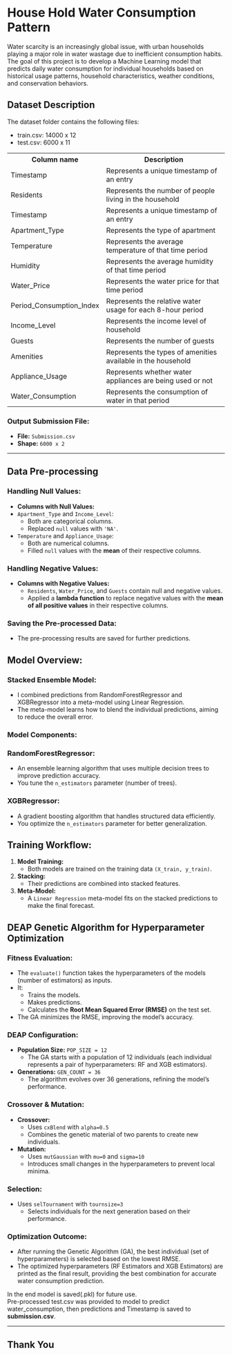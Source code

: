 # House Hold Water Consumption Pattern
Water scarcity is an increasingly global issue, with urban households playing a major role in water wastage due to inefficient consumption habits. The goal of this project is to develop a Machine Learning model that predicts daily water consumption for individual households based on historical usage patterns, household characteristics, weather conditions, and conservation behaviors.

## Dataset Description
The dataset folder contains the following files: 
<ul>
<li>train.csv: 14000 x 12</li>
<li>test.csv: 6000 x 11</li>
</ul>

<table>
<tr>
<th>Column name</th>
<th>Description</th>
</tr>
<tr>
<td>Timestamp</td>
<td>Represents a unique timestamp of an entry</td>
</tr>
<tr>
<td>Residents</td>
<td>Represents the number of people living in the household</td>
</tr>
<tr>
<td>Timestamp</td>
<td>Represents a unique timestamp of an entry</td>
</tr>
<tr>
<td>Apartment_Type</td>
<td>Represents the type of apartment</td>
</tr>
<tr>
<td>Temperature</td>
<td>Represents the average temperature of that time period</td>
</tr>
<tr>
<td>Humidity</td>
<td>Represents the average humidity of that time period</td>
</tr>
<tr>
<td>Water_Price</td>
<td>Represents the water price for that time period</td>
</tr>
<tr>
<td>Period_Consumption_Index</td>
<td>Represents the relative water usage for each 8-hour period</td>
</tr>
<tr>
<td>Income_Level</td>
<td>Represents the income level of household</td>
</tr>
<tr>
<td>Guests</td>
<td>Represents the number of guests</td>
</tr>
<tr>
<td>Amenities</td>
<td>Represents the types of amenities available in the household</td>
</tr>
<tr>
<td>Appliance_Usage</td>
<td>Represents whether water appliances are being used or not </td>
</tr>
<tr>
<td>Water_Consumption	</td>
<td>Represents the consumption of water in that period</td>
</tr>
</table>

### Output Submission File:
- **File:** `Submission.csv`  
- **Shape:** `6000 x 2`  

---
## Data Pre-processing

### Handling Null Values:
- **Columns with Null Values:**
- `Apartment_Type` and `Income_Level`:
  - Both are categorical columns.  
  - Replaced `null` values with `'NA'`.  
- `Temperature` and `Appliance_Usage`:  
  - Both are numerical columns.  
  - Filled `null` values with the **mean** of their respective columns.  

### Handling Negative Values:
- **Columns with Negative Values:**  
  - `Residents`, `Water_Price`, and `Guests` contain null and negative values.  
  - Applied a **lambda function** to replace negative values with the **mean of all positive values** in their respective columns.  

### Saving the Pre-processed Data:
- The pre-processing results are saved for further predictions.

## Model Overview:

### Stacked Ensemble Model:
- I combined predictions from RandomForestRegressor and XGBRegressor into a meta-model using Linear Regression.
- The meta-model learns how to blend the individual predictions, aiming to reduce the overall error.

### Model Components:

### RandomForestRegressor:
- An ensemble learning algorithm that uses multiple decision trees to improve prediction accuracy.
- You tune the `n_estimators` parameter (number of trees).

### XGBRegressor:
- A gradient boosting algorithm that handles structured data efficiently.
- You optimize the `n_estimators` parameter for better generalization.

## Training Workflow:
1. **Model Training:**
   - Both models are trained on the training data `(X_train, y_train)`.
2. **Stacking:**
   - Their predictions are combined into stacked features.
3. **Meta-Model:**
   - A `Linear Regression` meta-model fits on the stacked predictions to make the final forecast.



## DEAP Genetic Algorithm for Hyperparameter Optimization

### Fitness Evaluation:
- The `evaluate()` function takes the hyperparameters of the models (number of estimators) as inputs.
- It:
  - Trains the models.
  - Makes predictions.
  - Calculates the **Root Mean Squared Error (RMSE)** on the test set.
- The GA minimizes the RMSE, improving the model’s accuracy.

### DEAP Configuration:
- **Population Size:** `POP_SIZE = 12`  
  - The GA starts with a population of 12 individuals (each individual represents a pair of hyperparameters: RF and XGB estimators).
- **Generations:** `GEN_COUNT = 36`  
  - The algorithm evolves over 36 generations, refining the model’s performance.

### Crossover & Mutation:
- **Crossover:**  
  - Uses `cxBlend` with `alpha=0.5`  
  - Combines the genetic material of two parents to create new individuals.
- **Mutation:**  
  - Uses `mutGaussian` with `mu=0` and `sigma=10`  
  - Introduces small changes in the hyperparameters to prevent local minima.

### Selection:
- Uses `selTournament` with `tournsize=3`  
  - Selects individuals for the next generation based on their performance.

### Optimization Outcome:
- After running the Genetic Algorithm (GA), the best individual (set of hyperparameters) is selected based on the lowest RMSE.
- The optimized hyperparameters (RF Estimators and XGB Estimators) are printed as the final result, providing the best combination for accurate water consumption prediction.

In the end model is saved(.pkl) for future use. 
<br>
Pre-processed test.csv was provided to model to predict water_consumption, then predictions and Timestamp is saved to <strong>submission.csv</strong>.

---
## Thank You

